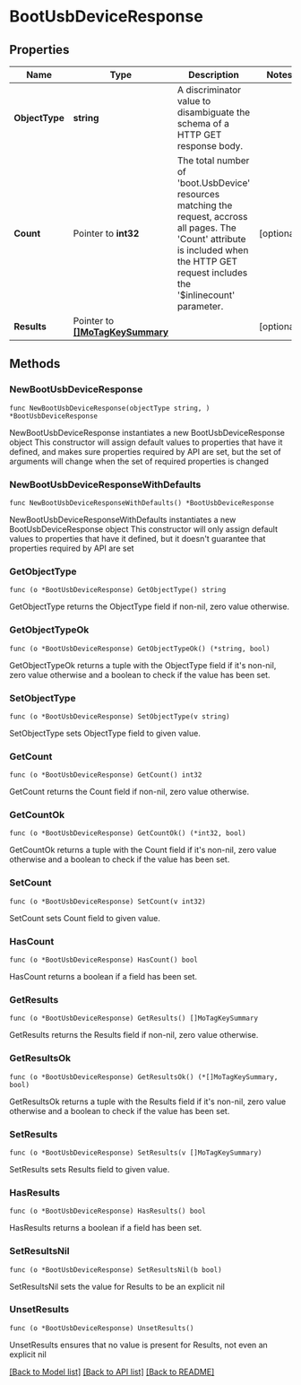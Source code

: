 # BootUsbDeviceResponse

## Properties

Name | Type | Description | Notes
------------ | ------------- | ------------- | -------------
**ObjectType** | **string** | A discriminator value to disambiguate the schema of a HTTP GET response body. | 
**Count** | Pointer to **int32** | The total number of &#39;boot.UsbDevice&#39; resources matching the request, accross all pages. The &#39;Count&#39; attribute is included when the HTTP GET request includes the &#39;$inlinecount&#39; parameter. | [optional] 
**Results** | Pointer to [**[]MoTagKeySummary**](MoTagKeySummary.md) |  | [optional] 

## Methods

### NewBootUsbDeviceResponse

`func NewBootUsbDeviceResponse(objectType string, ) *BootUsbDeviceResponse`

NewBootUsbDeviceResponse instantiates a new BootUsbDeviceResponse object
This constructor will assign default values to properties that have it defined,
and makes sure properties required by API are set, but the set of arguments
will change when the set of required properties is changed

### NewBootUsbDeviceResponseWithDefaults

`func NewBootUsbDeviceResponseWithDefaults() *BootUsbDeviceResponse`

NewBootUsbDeviceResponseWithDefaults instantiates a new BootUsbDeviceResponse object
This constructor will only assign default values to properties that have it defined,
but it doesn't guarantee that properties required by API are set

### GetObjectType

`func (o *BootUsbDeviceResponse) GetObjectType() string`

GetObjectType returns the ObjectType field if non-nil, zero value otherwise.

### GetObjectTypeOk

`func (o *BootUsbDeviceResponse) GetObjectTypeOk() (*string, bool)`

GetObjectTypeOk returns a tuple with the ObjectType field if it's non-nil, zero value otherwise
and a boolean to check if the value has been set.

### SetObjectType

`func (o *BootUsbDeviceResponse) SetObjectType(v string)`

SetObjectType sets ObjectType field to given value.


### GetCount

`func (o *BootUsbDeviceResponse) GetCount() int32`

GetCount returns the Count field if non-nil, zero value otherwise.

### GetCountOk

`func (o *BootUsbDeviceResponse) GetCountOk() (*int32, bool)`

GetCountOk returns a tuple with the Count field if it's non-nil, zero value otherwise
and a boolean to check if the value has been set.

### SetCount

`func (o *BootUsbDeviceResponse) SetCount(v int32)`

SetCount sets Count field to given value.

### HasCount

`func (o *BootUsbDeviceResponse) HasCount() bool`

HasCount returns a boolean if a field has been set.

### GetResults

`func (o *BootUsbDeviceResponse) GetResults() []MoTagKeySummary`

GetResults returns the Results field if non-nil, zero value otherwise.

### GetResultsOk

`func (o *BootUsbDeviceResponse) GetResultsOk() (*[]MoTagKeySummary, bool)`

GetResultsOk returns a tuple with the Results field if it's non-nil, zero value otherwise
and a boolean to check if the value has been set.

### SetResults

`func (o *BootUsbDeviceResponse) SetResults(v []MoTagKeySummary)`

SetResults sets Results field to given value.

### HasResults

`func (o *BootUsbDeviceResponse) HasResults() bool`

HasResults returns a boolean if a field has been set.

### SetResultsNil

`func (o *BootUsbDeviceResponse) SetResultsNil(b bool)`

 SetResultsNil sets the value for Results to be an explicit nil

### UnsetResults
`func (o *BootUsbDeviceResponse) UnsetResults()`

UnsetResults ensures that no value is present for Results, not even an explicit nil

[[Back to Model list]](../README.md#documentation-for-models) [[Back to API list]](../README.md#documentation-for-api-endpoints) [[Back to README]](../README.md)


